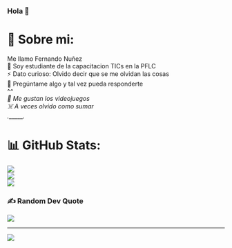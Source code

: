 ### Hola 👋
# 💫 Sobre mi:
Me llamo Fernando Nuñez<br>🌱 Soy estudiante de la capacitacion TICs en la PFLC<br>⚡ Dato curioso: Olvido decir que se me olvidan las cosas<br>💬 Pregúntame algo y tal vez pueda responderte<br>  ^_^<br>👾 Me gustan los videojuegos<br>☠️ A veces olvido como sumar<br>.______.

# 📊 GitHub Stats:
![](https://github-readme-stats.vercel.app/api?username=FerNuCh&theme=onedark&hide_border=false&include_all_commits=false&count_private=false)<br/>
![](https://github-readme-streak-stats.herokuapp.com/?user=FerNuCh&theme=onedark&hide_border=false)<br/>
![](https://github-readme-stats.vercel.app/api/top-langs/?username=FerNuCh&theme=onedark&hide_border=false&include_all_commits=false&count_private=false&layout=compact)

### ✍️ Random Dev Quote
![](https://quotes-github-readme.vercel.app/api?type=horizontal&theme=radical)

---
[![](https://visitcount.itsvg.in/api?id=FerNuCh&icon=0&color=0)](https://visitcount.itsvg.in)

<!-- Proudly created with GPRM ( https://gprm.itsvg.in ) -->
<!--
**FerNuCh/FerNuCh** is a ✨ _special_ ✨ repository because its `README.md` (this file) appears on your GitHub profile.

Here are some ideas to get you started:

- 🔭 I’m currently working on ...
- 🌱 I’m currently learning ...
- 👯 I’m looking to collaborate on ...
- 🤔 I’m looking for help with ...
- 💬 Ask me about ...
- 📫 How to reach me: ...
- 😄 Pronouns: ...
- ⚡ Fun fact: ...
-->
